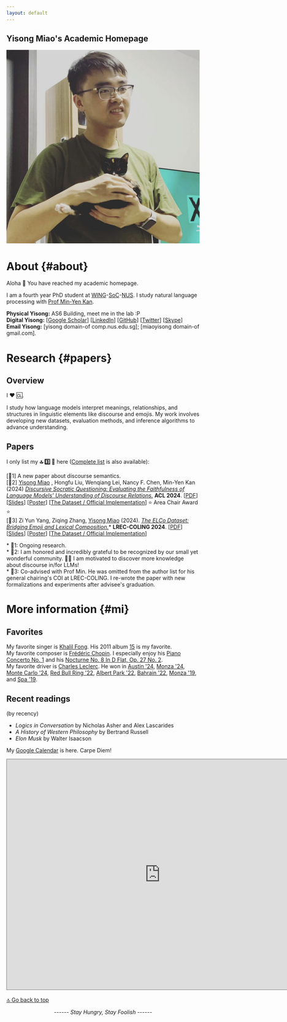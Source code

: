 ```yaml
---
layout: default
---
```


## Yisong Miao's Academic Homepage

<img class="profile-picture" src="photo-2023.jpg">

# About {#about}

Aloha 👋 You have reached my academic homepage. 

I am a fourth year PhD student at [WING](https://wing.comp.nus.edu.sg/)-[SoC](https://comp.nus.edu.sg/)-[NUS](https://nus.edu.sg/). I study natural language processing with [Prof Min-Yen Kan](https://www.comp.nus.edu.sg/~kanmy). 

**Physical Yisong:** AS6 Building, meet me in the lab :P <br>**Digital Yisong:** [[Google Scholar](
https://scholar.google.com/citations?hl=en&user=a-oIKBoAAAAJ&view_op=list_works&sortby=pubdate)]  [[LinkedIn](https://www.linkedin.com/in/yisongmiao/)]  [[GitHub](https://github.com/YisongMiao/)] [[Twitter](https://twitter.com/yisongmiao)]  [[Skype](live:miaoyisong)] <br>**Email Yisong:** [yisong domain-of comp.nus.edu.sg]; [miaoyisong domain-of gmail.com].<br>

# Research {#papers}
## Overview

I ❤️ 🆑. 

I study how language models interpret meanings, relationships, and structures in linguistic elements like discourse and emojis. 
My work involves developing new datasets, evaluation methods, and inference algorithms to advance understanding.

## Papers
I only list my **🔝 3️⃣ 📜** here ([Complete list](publications) is also available):

[📜1] A new paper about discourse semantics. <br>
[📜2]  <u>Yisong Miao</u> , Hongfu Liu, Wenqiang Lei, Nancy F. Chen, Min-Yen Kan (2024)  <u><i>Discursive Socratic Questioning: Evaluating the Faithfulness of Language Models’ Understanding of Discourse Relations.</i></u> **ACL 2024**. 
[[PDF](https://yisong.me/publications/acl24-DiSQ-CR.pdf)] [[Slides](https://yisong.me/publications/acl24-DiSQ-Slides.pdf)] [[Poster](https://yisong.me/publications/acl24-DiSQ-Poster.pdf)] [[The Dataset / Official Implementation](https://github.com/YisongMiao/DiSQ-Score)] ⭐️ Area Chair Award ⭐️ <br> 
[📜3] Zi Yun Yang, Ziqing Zhang, <u>Yisong Miao</u> (2024). <u><i>The ELCo Dataset: Bridging Emoji and Lexical Composition.</i></u>\* **LREC-COLING 2024**. [[PDF](https://yisong.me/publications/ELCo@LREC-COLING24.pdf)] [[Slides](https://yisong.me/publications/ELCo@LREC-COLING24-Oral.pdf)] [[Poster](https://yisong.me/publications/ELCo-Poster.pdf)] [[The Dataset / Official Implementation](https://github.com/WING-NUS/ELCo)] <br>

\* 📜1: Ongoing research. <br>
\* 📜2: I am honored and incredibly grateful to be recognized by our small yet wonderful community. 🙇‍♂️ I am motivated to discover more knowledge about discourse in/for LLMs!<br>
\* 📜3: Co-advised with Prof Min. He was omitted from the author list for his general chairing's COI at LREC-COLING. I re-wrote the paper with new formalizations and experiments after advisee's graduation. <br>

# More information {#mi}
## Favorites
My favorite singer is [Khalil Fong](https://khalilfong.com/2017/#3). His 2011 album [15](https://open.spotify.com/album/01mDyY0OcuqHnvTbEKBH0s) is my favorite. <br>My favorite composer is [Frédéric Chopin](https://youtu.be/UcOjKXIR8Iw?si=a60Lmo8h_NIYPAxS). I especially enjoy his [Piano Concerto No. 1](https://youtu.be/gV_x_QY1P5c?si=W4ledRy-fA_662Hu) and his [Nocturne No. 8 In D Flat, Op. 27 No. 2](https://youtu.be/vDaeVGAzgqo?si=ChjU8mvFVEFik3Xw). <br>My favorite driver is [Charles Leclerc](https://youtu.be/h-ce3gPMsGc?si=JC0MY-DFGm3AKzXw). He won in [Austin '24](https://youtu.be/kLCytMTycxI?si=8YLPqrirZJtg8Bf2), [Monza '24](https://www.youtube.com/watch?v=sTmpbEYUba0&pp=ygURZjEgaXRhbHkgbW9uemEgMjQ%3D), [Monte Carlo '24](https://www.youtube.com/watch?v=aeCI0ObFY8M&pp=ygUMZjEgbW9uYWNvIDI0), [Red Bull Ring '22](https://www.youtube.com/watch?v=G_8mOQeSa2U&pp=ygUPZjEgYXVzdHJpYSAyMDIy), [Albert Park '22](https://www.youtube.com/watch?v=dt8ANZIZ8Co&pp=ygURZjEgYXVzdHJhbGlhIDIwMjI%3D), [Bahrain '22](https://www.youtube.com/watch?v=wIYPuzWCCSw&pp=ygUPZjEgYmFocmFpbiAyMDIy), [Monza '19](https://www.youtube.com/watch?v=h-ce3gPMsGc&t=26s&pp=ygUNZjEgaXRhbHkgMjAxOQ%3D%3D), and [Spa '19](https://www.youtube.com/watch?v=dnnh8unDP4Y&t=182s&pp=ygUPZjEgYmVsZ2l1bSAyMDIy). 

## Recent readings
(by recency)
- *Logics in Conversation* by Nicholas Asher and Alex Lascarides
- *A History of Western Philosophy* by Bertrand Russell
- *Elon Musk* by Walter Isaacson


My [Google Calendar](#calendar) is here. Carpe Diem!<br>

<dev>

<center>
<iframe src="https://calendar.google.com/calendar/embed?height=600&amp;wkst=1&amp;bgcolor=%23ffffff&amp;ctz=Asia%2FManila&amp;src=ZTNvcTIwbXBqYzMyMDc4OG1zajNpZm84M3NAZ3JvdXAuY2FsZW5kYXIuZ29vZ2xlLmNvbQ&amp;color=%23039BE5" style="border:solid 1px #777" width="800" height="600" frameborder="0" scrolling="no"></iframe>
</center>
</dev>



[🔝 Go back to top](#about)



<script type="text/javascript" id="clustrmaps" src="//cdn.clustrmaps.com/map_v2.js?cl=ffffff&w=200&t=tt&d=edk2D6NRWsf3yF00Cbk3Ts8MR2oVgXMDSn-oFxUPJ_8&co=1cb2f2&cmo=3acc3a&cmn=ff5353&ct=ffffff"></script>



<center><i>------ Stay Hungry, Stay Foolish ------</i><br><br><br></center>

